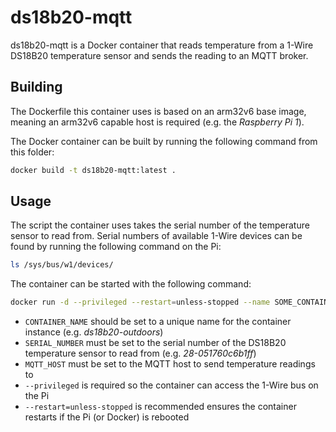 # ds18b20-mqtt

ds18b20-mqtt is a Docker container that reads temperature from a 1-Wire DS18B20 temperature sensor and sends the reading to an MQTT broker.

## Building

The Dockerfile this container uses is based on an arm32v6 base image, meaning an arm32v6 capable host is required (e.g. the *Raspberry Pi 1*).

The Docker container can be built by running the following command from this folder:

```sh
docker build -t ds18b20-mqtt:latest .
```

## Usage

The script the container uses takes the serial number of the temperature sensor to read from. Serial numbers of available 1-Wire devices can be found by running the following command on the Pi:

```sh
ls /sys/bus/w1/devices/
```

The container can be started with the following command:

```sh
docker run -d --privileged --restart=unless-stopped --name SOME_CONTAINER_NAME ds18b20-mqtt SERIAL_NUMBER MQTT_HOST
```

- `CONTAINER_NAME` should be set to a unique name for the container instance (e.g. *ds18b20-outdoors*)
- `SERIAL_NUMBER` must be set to the serial number of the DS18B20 temperature sensor to read from (e.g. *28-051760c6b1ff*)
- `MQTT_HOST` must be set to the MQTT host to send temperature readings to
- `--privileged` is required so the container can access the 1-Wire bus on the Pi
- `--restart=unless-stopped` is recommended ensures the container restarts if the Pi (or Docker) is rebooted
